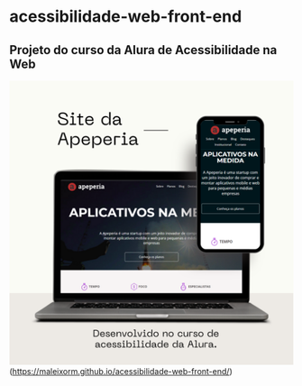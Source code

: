 # acessibilidade-web-front-end
 Projeto do curso da Alura de Acessibilidade na Web
---
![Apeperia](Apeperia.png)(https://maleixorm.github.io/acessibilidade-web-front-end/)
